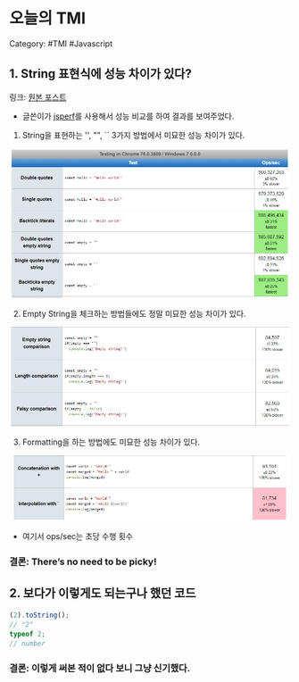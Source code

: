 # 오늘의 TMI

Category: #TMI #Javascript

## 1. String 표현식에 성능 차이가 있다?

링크: [원본 포스트](https://medium.com/javascript-in-plain-english/are-backticks-slower-than-other-strings-in-javascript-ce4abf9b9fa)

- 글쓴이가 [jsperf](https://github.com/jsperf/jsperf.com)를 사용해서 성능 비교를 하여 결과를 보여주었다.

1. String을 표현하는 '', "", `` 3가지 방법에서 미묘한 성능 차이가 있다.

![이미지1](../images/2020-07-15-1.png)

2. Empty String을 체크하는 방법들에도 정말 미묘한 성능 차이가 있다.

![이미지2](../images/2020-07-15-2.png)

3. Formatting을 하는 방법에도 미묘한 성능 차이가 있다.

![이미지3](../images/2020-07-15-3.png)

- 여기서 ops/sec는 초당 수행 횟수

### 결론: There’s no need to be picky!

## 2. 보다가 이렇게도 되는구나 했던 코드

```javascript
(2).toString();
// "2"
typeof 2;
// number
```

### 결론: 이렇게 써본 적이 없다 보니 그냥 신기했다.
